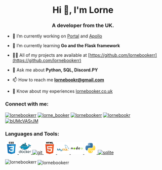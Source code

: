 <h1 align="center">Hi 👋, I'm Lorne</h1>
<h3 align="center">A developer from the UK.</h3>

- 🔭 I’m currently working on [Portal](https://github.com/lornebookerr/portal) and [Apollo](https://github.com/lornebookerr/Apollo)

- 🌱 I’m currently learning **Go and the Flask framework**

- 👨‍💻 All of my projects are available at [https://github.com/lornebookerr](https://github.com/lornebookerr)

- 💬 Ask me about **Python, SQL, Discord.PY**

- 📫 How to reach me **lornebookr@gmail.com**

- 📄 Know about my experiences [lornebooker.co.uk](lornebooker.co.uk)

<h3 align="left">Connect with me:</h3>
<p align="left">
<a href="https://codepen.io/lornebookerr" target="blank"><img align="center" src="https://raw.githubusercontent.com/rahuldkjain/github-profile-readme-generator/master/src/images/icons/Social/codepen.svg" alt="lornebookerr" height="30" width="40" /></a>
<a href="https://twitter.com/lorne_booker" target="blank"><img align="center" src="https://raw.githubusercontent.com/rahuldkjain/github-profile-readme-generator/master/src/images/icons/Social/twitter.svg" alt="lorne_booker" height="30" width="40" /></a>
<a href="https://instagram.com/lornebookerr" target="blank"><img align="center" src="https://raw.githubusercontent.com/rahuldkjain/github-profile-readme-generator/master/src/images/icons/Social/instagram.svg" alt="lornebookerr" height="30" width="40" /></a>
<a href="https://www.hackerrank.com/lornebookr" target="blank"><img align="center" src="https://raw.githubusercontent.com/rahuldkjain/github-profile-readme-generator/master/src/images/icons/Social/hackerrank.svg" alt="lornebookr" height="30" width="40" /></a>
<a href="https://discord.gg/bUMcVASrJM" target="blank"><img align="center" src="https://raw.githubusercontent.com/rahuldkjain/github-profile-readme-generator/master/src/images/icons/Social/discord.svg" alt="bUMcVASrJM" height="30" width="40" /></a>
</p>

<h3 align="left">Languages and Tools:</h3>
<p align="left"> <a href="https://www.w3schools.com/css/" target="_blank"> <img src="https://raw.githubusercontent.com/devicons/devicon/master/icons/css3/css3-original-wordmark.svg" alt="css3" width="40" height="40"/> </a> <a href="https://www.docker.com/" target="_blank"> <img src="https://raw.githubusercontent.com/devicons/devicon/master/icons/docker/docker-original-wordmark.svg" alt="docker" width="40" height="40"/> </a> <a href="https://git-scm.com/" target="_blank"> <img src="https://www.vectorlogo.zone/logos/git-scm/git-scm-icon.svg" alt="git" width="40" height="40"/> </a> <a href="https://www.w3.org/html/" target="_blank"> <img src="https://raw.githubusercontent.com/devicons/devicon/master/icons/html5/html5-original-wordmark.svg" alt="html5" width="40" height="40"/> </a> <a href="https://www.mysql.com/" target="_blank"> <img src="https://raw.githubusercontent.com/devicons/devicon/master/icons/mysql/mysql-original-wordmark.svg" alt="mysql" width="40" height="40"/> </a> <a href="https://nodejs.org" target="_blank"> <img src="https://raw.githubusercontent.com/devicons/devicon/master/icons/nodejs/nodejs-original-wordmark.svg" alt="nodejs" width="40" height="40"/> </a> <a href="https://www.python.org" target="_blank"> <img src="https://raw.githubusercontent.com/devicons/devicon/master/icons/python/python-original.svg" alt="python" width="40" height="40"/> </a> <a href="https://www.sqlite.org/" target="_blank"> <img src="https://www.vectorlogo.zone/logos/sqlite/sqlite-icon.svg" alt="sqlite" width="40" height="40"/> </a> </p>

<p><img align="left" src="https://github-readme-stats.vercel.app/api/top-langs?username=lornebookerr&show_icons=true&locale=en&layout=compact" alt="lornebookerr" /></p>

<p>&nbsp;<img align="center" src="https://github-readme-stats.vercel.app/api?username=lornebookerr&show_icons=true&locale=en" alt="lornebookerr" /></p>
